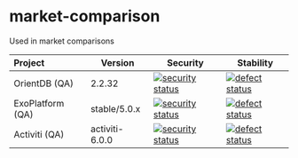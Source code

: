 # market-comparison
Used in market comparisons

| Project          | Version          | Security      | Stability  |
|:---------------- | ------------- | ------------- |---------- |
| OrientDB (QA)    | 2.2.32 | [![security status](https://qa.meterian.com/badge/gh/orientechnologies/orientdb/security?branch=2.2.32)](https://qa.meterian.com/report/gh/orientechnologies/orientdb?branch=2.2.32) | [![defect status](https://qa.meterian.com/badge/gh/orientechnologies/orientdb/stability?branch=2.2.32)](https://qa.meterian.com/report/gh/orientechnologies/orientdb?branch=2.2.32) |
| ExoPlatform (QA) | stable/5.0.x | [![security status](https://qa.meterian.com/badge/gh/exoplatform/platform/security?branch=stable%2F5.0.x)](https://qa.meterian.com/report/gh/exoplatform/platform?branch=stable%2F5.0.x) | [![defect status](https://qa.meterian.com/badge/gh/exoplatform/platform/stability?branch=stable%2F5.0.x)](https://qa.meterian.com/report/gh/exoplatform/platform?branch=stable%2F5.0.x) |
| Activiti (QA)    | activiti-6.0.0 |[![security status](https://qa.meterian.com/badge/gh/Activiti/Activiti/security?branch=activiti-6.0.0)](https://qa.meterian.com/report/gh/Activiti/Activiti?branch=activiti-6.0.0) | [![defect status](https://qa.meterian.com/badge/gh/Activiti/Activiti/stability?branch=activiti-6.0.0)](https://qa.meterian.com/report/gh/Activiti/Activiti?branch=activiti-6.0.0) |

<!--- 
| MyCollab (QA)    | [![security status](https://qa.meterian.com/badge/gh/MyCollab/mycollab/security)](https://qa.meterian.com/report/gh/MyCollab/mycollab) | [![defect status](https://qa.meterian.com/badge/gh/MyCollab/mycollab/stability)](https://qa.meterian.com/report/gh/MyCollab/mycollab) 
-->
